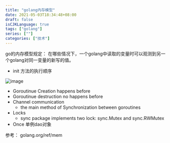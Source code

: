 ```yaml
---
title: "golang内存模型"
date: 2021-05-03T18:34:48+08:00
draft: false
isCJKLanguage: true
tags: ["golang"]
series: [""]
categories: ["技术"]
---
```


go的内存模型规定： 在哪些情况下，一个golang中读取的变量时可以观测到另一个golang对同一变量的新写的值。

+ init 方法的执行顺序

![image](/golang/init_func_order.png)


  + Goroutinue Creation  happens before
  + Goroutinue destruction no happens before
  + Channel communication
    + the main method of Synchronization between goroutines
  + Locks
    + sync package implements two lock: sync.Mutex and sync.RWMutex
  + Once  单例dao对象


参考： golang.org/ref/mem
